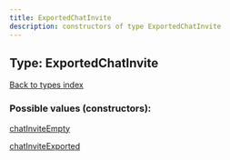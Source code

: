 ```yaml
---
title: ExportedChatInvite
description: constructors of type ExportedChatInvite
---
```

## Type: ExportedChatInvite  
[Back to types index](index.md)



### Possible values (constructors):

[chatInviteEmpty](../constructors/chatInviteEmpty.md)  

[chatInviteExported](../constructors/chatInviteExported.md)  

